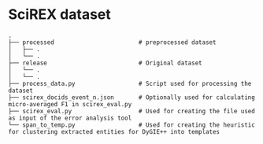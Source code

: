 # SciREX dataset
    .
    ├── processed                        # preprocessed dataset
    │   ├── .          
    │   └── .           
    ├── release                          # Original dataset
    │   └── .         
    │   └── . 
    ├── process_data.py                  # Script used for processing the dataset
    ├── scirex_docids_event_n.json       # Optionally used for calculating micro-averaged F1 in scirex_eval.py
    ├── scirex_eval.py                   # Used for creating the file used as input of the error analysis tool
    └── span_to_temp.py                  # Used for creating the heuristic for clustering extracted entities for DyGIE++ into templates
